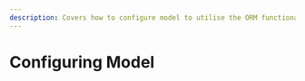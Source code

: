 ```yaml
---
description: Covers how to configure model to utilise the ORM functionalities.
---
```


# Configuring Model


